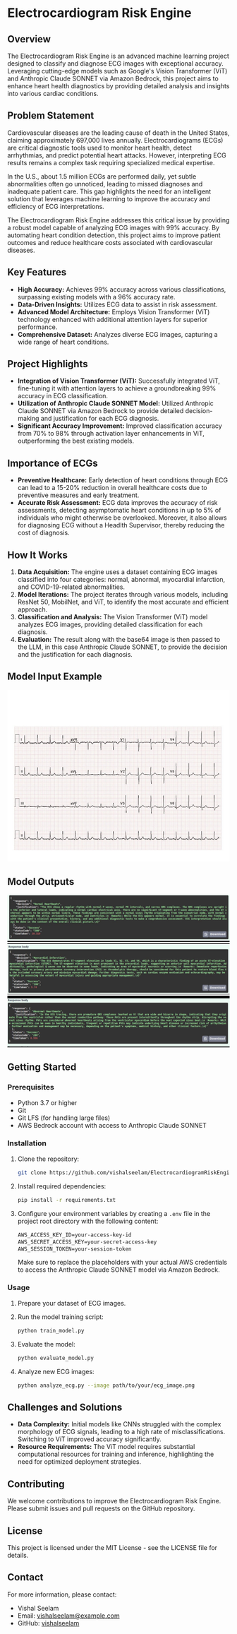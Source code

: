 
# Electrocardiogram Risk Engine

## Overview

The Electrocardiogram Risk Engine is an advanced machine learning project designed to classify and diagnose ECG images with exceptional accuracy. Leveraging cutting-edge models such as Google's Vision Transformer (ViT) and Anthropic Claude SONNET via Amazon Bedrock, this project aims to enhance heart health diagnostics by providing detailed analysis and insights into various cardiac conditions.

## Problem Statement

Cardiovascular diseases are the leading cause of death in the United States, claiming approximately 697,000 lives annually. Electrocardiograms (ECGs) are critical diagnostic tools used to monitor heart health, detect arrhythmias, and predict potential heart attacks. However, interpreting ECG results remains a complex task requiring specialized medical expertise.

In the U.S., about 1.5 million ECGs are performed daily, yet subtle abnormalities often go unnoticed, leading to missed diagnoses and inadequate patient care. This gap highlights the need for an intelligent solution that leverages machine learning to improve the accuracy and efficiency of ECG interpretations.

The Electrocardiogram Risk Engine addresses this critical issue by providing a robust model capable of analyzing ECG images with 99% accuracy. By automating heart condition detection, this project aims to improve patient outcomes and reduce healthcare costs associated with cardiovascular diseases.

## Key Features

- **High Accuracy:** Achieves 99% accuracy across various classifications, surpassing existing models with a 96% accuracy rate.
- **Data-Driven Insights:** Utilizes ECG data to assist in risk assessment.
- **Advanced Model Architecture:** Employs Vision Transformer (ViT) technology enhanced with additional attention layers for superior performance.
- **Comprehensive Dataset:** Analyzes diverse ECG images, capturing a wide range of heart conditions.

## Project Highlights

- **Integration of Vision Transformer (ViT):** Successfully integrated ViT, fine-tuning it with attention layers to achieve a groundbreaking 99% accuracy in ECG classification.
- **Utilization of Anthropic Claude SONNET Model:** Utilized Anthropic Claude SONNET via Amazon Bedrock to provide detailed decision-making and justification for each ECG diagnosis.
- **Significant Accuracy Improvement:** Improved classification accuracy from 70% to 98% through activation layer enhancements in ViT, outperforming the best existing models.

## Importance of ECGs

- **Preventive Healthcare:** Early detection of heart conditions through ECG can lead to a 15-20% reduction in overall healthcare costs due to preventive measures and early treatment.
- **Accurate Risk Assessment:** ECG data improves the accuracy of risk assessments, detecting asymptomatic heart conditions in up to 5% of individuals who might otherwise be overlooked. Moreover, it also allows for diagnosing ECG without a Headlth Supervisor, thereby reducing the cost of diagnosis.

## How It Works

1. **Data Acquisition:** The engine uses a dataset containing ECG images classified into four categories: normal, abnormal, myocardial infarction, and COVID-19-related abnormalities.
2. **Model Iterations:** The project iterates through various models, including ResNet 50, MobilNet, and ViT, to identify the most accurate and efficient approach. 
3. **Classification and Analysis:** The Vision Transformer (ViT) model analyzes ECG images, providing detailed classification for each diagnosis.
4. **Evaluation:** The result along with the base64 image is then passed to the LLM, in this case Anthropic Claude SONNET, to provide the decision and the justification for each diagnosis.

## Model Input Example
![alt text](exampleInput.png)

## Model Outputs
![alt text](output1.jpeg)
![alt text](output2.jpeg)
![alt text](output3.jpeg)


## Getting Started

### Prerequisites

- Python 3.7 or higher
- Git
- Git LFS (for handling large files)
- AWS Bedrock account with access to Anthropic Claude SONNET

### Installation

1. Clone the repository:

   ```bash
   git clone https://github.com/vishalseelam/ElectrocardiogramRiskEngine.git
   ```

2. Install required dependencies:

   ```bash
   pip install -r requirements.txt
   ```

3. Configure your environment variables by creating a `.env` file in the project root directory with the following content:

   ```plaintext
   AWS_ACCESS_KEY_ID=your-access-key-id
   AWS_SECRET_ACCESS_KEY=your-secret-access-key
   AWS_SESSION_TOKEN=your-session-token
   ```

   Make sure to replace the placeholders with your actual AWS credentials to access the Anthropic Claude SONNET model via Amazon Bedrock.

### Usage

1. Prepare your dataset of ECG images.
2. Run the model training script:

   ```bash
   python train_model.py
   ```

3. Evaluate the model:

   ```bash
   python evaluate_model.py
   ```

4. Analyze new ECG images:

   ```bash
   python analyze_ecg.py --image path/to/your/ecg_image.png
   ```

## Challenges and Solutions

- **Data Complexity:** Initial models like CNNs struggled with the complex morphology of ECG signals, leading to a high rate of misclassifications. Switching to ViT improved accuracy significantly.
- **Resource Requirements:** The ViT model requires substantial computational resources for training and inference, highlighting the need for optimized deployment strategies.

## Contributing

We welcome contributions to improve the Electrocardiogram Risk Engine. Please submit issues and pull requests on the GitHub repository.

## License

This project is licensed under the MIT License - see the LICENSE file for details.

## Contact

For more information, please contact:

- Vishal Seelam
- Email: vishalseelam@example.com
- GitHub: [vishalseelam](https://github.com/vishalseelam)




